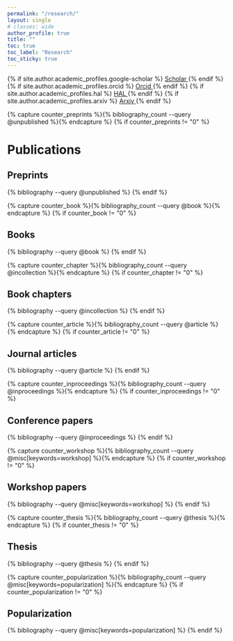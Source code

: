 ```yaml
---
permalink: "/research/"
layout: single
# classes: wide
author_profile: true
title: ""
toc: true
toc_label: "Research"
toc_sticky: true
---
```


<!-- Go to _config.yml file and fill the corresponding fields author.academic_profiles.xxxx-->
{% if site.author.academic_profiles.google-scholar %}
  <a href="{{ site.author.academic_profiles.google-scholar }}">
    <i class="ai ai-google-scholar" aria-hidden="true"></i>Scholar
  </a>
{% endif %}
{% if site.author.academic_profiles.orcid %}
  <a href="{{ site.author.academic_profiles.orcid }}">
    <i class="ai ai-orcid" aria-hidden="true"></i>Orcid
  </a>
{% endif %}
{% if site.author.academic_profiles.hal %}
  <a href="{{ site.author.academic_profiles.hal }}">
    <i class="ai ai-hal" aria-hidden="true"></i>HAL
  </a>
{% endif %}
{% if site.author.academic_profiles.arxiv %}
  <a href="{{ site.author.academic_profiles.arxiv }}">
    <i class="ai ai-arxiv" aria-hidden="true"></i>Arxiv
  </a>
{% endif %}

<!-- See also https://github.com/inukshuk/jekyll-scholar to customize your references -->


<!-- Preprints -->
{% capture counter_preprints %}{% bibliography_count --query @unpublished %}{% endcapture %}
{% if counter_preprints != "0" %}

# Publications

## Preprints

  {% bibliography --query @unpublished %}
{% endif %}

<!-- Books -->
{% capture counter_book %}{% bibliography_count --query @book %}{% endcapture %}
{% if counter_book != "0" %}

## Books

  {% bibliography --query @book %}
{% endif %}

<!-- Book chapters -->
{% capture counter_chapter %}{% bibliography_count --query @incollection %}{% endcapture %}
{% if counter_chapter != "0" %}

## Book chapters

  {% bibliography --query @incollection %}
{% endif %}

<!-- Journal articles -->
{% capture counter_article %}{% bibliography_count --query @article %}{% endcapture %}
{% if counter_article != "0" %}

## Journal articles

  {% bibliography --query @article %}
{% endif %}

<!-- Conference papers -->
{% capture counter_inproceedings %}{% bibliography_count --query @inproceedings %}{% endcapture %}
{% if counter_inproceedings != "0" %}

## Conference papers

  {% bibliography --query @inproceedings %}
{% endif %}

<!-- Workshop papers -->
{% capture counter_workshop %}{% bibliography_count --query @misc[keywords=workshop] %}{% endcapture %}
{% if counter_workshop != "0" %}

## Workshop papers

  {% bibliography --query @misc[keywords=workshop] %}
{% endif %}

<!-- Thesis -->
{% capture counter_thesis %}{% bibliography_count --query @thesis %}{% endcapture %}
{% if counter_thesis != "0" %}

## Thesis

  {% bibliography --query @thesis %}
{% endif %}

<!-- Popularization -->
{% capture counter_popularization %}{% bibliography_count --query @misc[keywords=popularization] %}{% endcapture %}
{% if counter_popularization != "0" %}

## Popularization

  {% bibliography --query @misc[keywords=popularization] %}
{% endif %}
